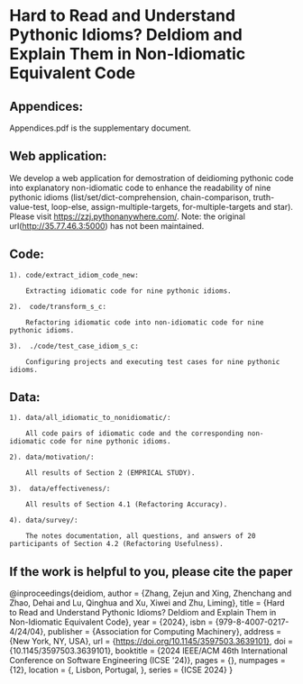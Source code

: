 # Hard to Read and Understand Pythonic Idioms? DeIdiom and Explain Them in Non-Idiomatic Equivalent Code

 ## Appendices:
Appendices.pdf is the supplementary document.


 ## Web application: 
We develop a web application for demostration of deidioming pythonic code into explanatory non-idiomatic code to enhance the readability of nine pythonic idioms (list/set/dict-comprehension, chain-comparison, truth-value-test, loop-else, assign-multiple-targets, for-multiple-targets and star). Please visit https://zzj.pythonanywhere.com/. Note: the original url(http://35.77.46.3:5000) has not been maintained.
	

 ## Code:
	
	1). code/extract_idiom_code_new:
	  
	    Extracting idiomatic code for nine pythonic idioms.
	
	2).  code/transform_s_c: 
	
	    Refactoring idiomatic code into non-idiomatic code for nine pythonic idioms.
	
	3).  ./code/test_case_idiom_s_c:
	 
	    Configuring projects and executing test cases for nine pythonic idioms.
	
	

 ## Data:

	1). data/all_idiomatic_to_nonidiomatic/:
	  
	    All code pairs of idiomatic code and the corresponding non-idiomatic code for nine pythonic idioms.
	
	2). data/motivation/: 
	
	    All results of Section 2 (EMPRICAL STUDY).
	
	3).  data/effectiveness/:
	 
	    All results of Section 4.1 (Refactoring Accuracy).
	
	4). data/survey/: 
	
	    The notes documentation, all questions, and answers of 20 participants of Section 4.2 (Refactoring Usefulness). 
 
## If the work is helpful to you, please cite the paper

@inproceedings{deidiom,
author = {Zhang, Zejun and Xing, Zhenchang and Zhao, Dehai and Lu, Qinghua and Xu, Xiwei and Zhu, Liming},
title = {Hard to Read and Understand Pythonic Idioms? DeIdiom and Explain Them in Non-Idiomatic Equivalent Code},
year = {2024},
isbn = {979-8-4007-0217-4/24/04},
publisher = {Association for Computing Machinery},
address = {New York, NY, USA},
url = {https://doi.org/10.1145/3597503.3639101},
doi = {10.1145/3597503.3639101},
booktitle = {2024 IEEE/ACM 46th International Conference on Software Engineering (ICSE '24)},
pages = {},
numpages = {12},
location = {<conf-loc>, <city>Lisbon</city>, <country>Portugal</country>, </conf-loc>},
series = {ICSE 2024}
}

